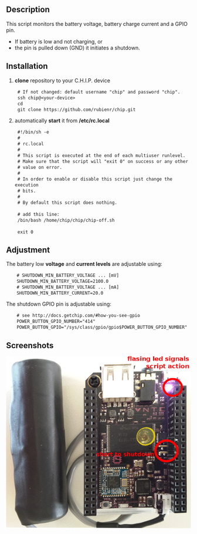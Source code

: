 ## Description 

This script monitors the battery voltage, battery charge current and a GPIO pin. 
+ If battery is low and not charging, or 
+ the pin is pulled down (GND) it initiates a shutdown.

## Installation

1. **clone** repository to your C.H.I.P. device

        # If not changed: default username "chip" and password "chip".
        ssh chip@<your-device>
        cd
        git clone https://github.com/rubienr/chip.git

2. automatically **start** it from **/etc/rc.local**

        #!/bin/sh -e
        #
        # rc.local
        #
        # This script is executed at the end of each multiuser runlevel.
        # Make sure that the script will "exit 0" on success or any other
        # value on error.
        #
        # In order to enable or disable this script just change the execution
        # bits.
        #
        # By default this script does nothing.
        
        # add this line:
        /bin/bash /home/chip/chip/chip-off.sh
        
        exit 0

## Adjustment
The battery low **voltage** and **current levels** are adjustable using:

        # SHUTDOWN_MIN_BATTERY_VOLTAGE ... [mV]
        SHUTDOWN_MIN_BATTERY_VOLTAGE=2100.0
        # SHUTDOWN_MIN_BATTERY_VOLTAGE ... [mA]
        SHUTDOWN_MIN_BATTERY_CURRENT=20.0

The shutdown GPIO pin is adjustable using:

        # see http://docs.getchip.com/#how-you-see-gpio
        POWER_BUTTON_GPIO_NUMBER="414"
        POWER_BUTTON_GPIO="/sys/class/gpio/gpio$POWER_BUTTON_GPIO_NUMBER"

## Screenshots
![GPIO switch](https://raw.githubusercontent.com/rubienr/chip/master/screenshots/switch.jpg)
